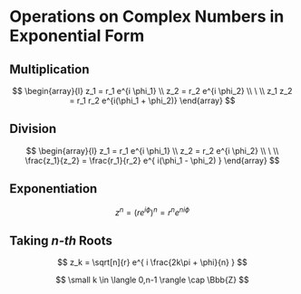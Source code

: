 # Operations on Complex Numbers in Exponential Form

## Multiplication

$$
\begin{array}{l}
z_1 = r_1 e^{i \phi_1}
\\
z_2 = r_2 e^{i \phi_2}
\\
\ 
\\
z_1 z_2 = r_1 r_2 e^{i(\phi_1 + \phi_2)}
\end{array}
$$

## Division

$$
\begin{array}{l}
z_1 = r_1 e^{i \phi_1}
\\
z_2 = r_2 e^{i \phi_2}
\\
\ 
\\
\frac{z_1}{z_2} = \frac{r_1}{r_2} e^{
 i(\phi_1 - \phi_2)
}
\end{array}
$$

## Exponentiation

$$
z^n = (re^{i\phi})^n = r^n e^{ni\phi}
$$

## Taking _n-th_ Roots

$$
z_k = \sqrt[n]{r} e^{
 i \frac{2k\pi + \phi}{n}
}
$$

$$
\small
k \in \langle 0,n-1 \rangle \cap \Bbb{Z}
$$
